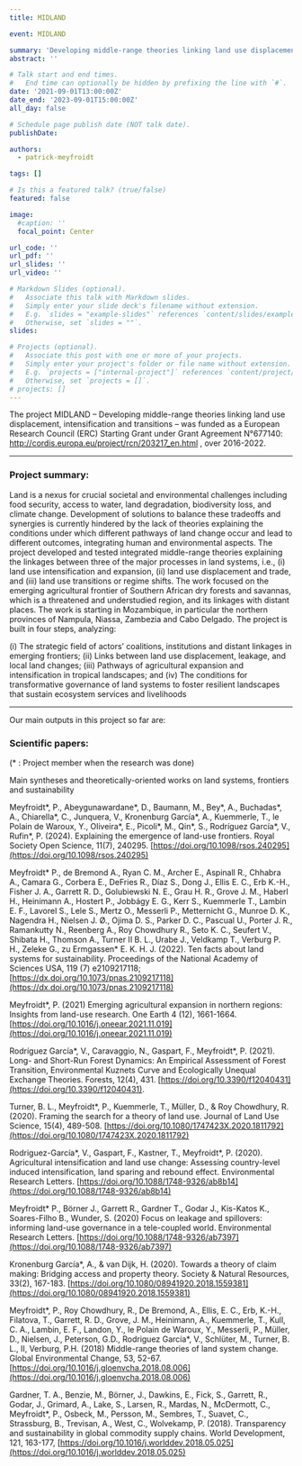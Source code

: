```yaml
---
title: MIDLAND

event: MIDLAND

summary: 'Developing middle-range theories linking land use displacement, intensification and transitions'
abstract: ''

# Talk start and end times.
#   End time can optionally be hidden by prefixing the line with `#`.
date: '2021-09-01T13:00:00Z'
date_end: '2023-09-01T15:00:00Z'
all_day: false

# Schedule page publish date (NOT talk date).
publishDate: 

authors: 
  - patrick-meyfroidt

tags: []

# Is this a featured talk? (true/false)
featured: false

image:
  #caption: ''
  focal_point: Center

url_code: ''
url_pdf: ''
url_slides: ''
url_video: ''

# Markdown Slides (optional).
#   Associate this talk with Markdown slides.
#   Simply enter your slide deck's filename without extension.
#   E.g. `slides = "example-slides"` references `content/slides/example-slides.md`.
#   Otherwise, set `slides = ""`.
slides:

# Projects (optional).
#   Associate this post with one or more of your projects.
#   Simply enter your project's folder or file name without extension.
#   E.g. `projects = ["internal-project"]` references `content/project/deep-learning/index.md`.
#   Otherwise, set `projects = []`.
# projects: []
---
```


The project MIDLAND – Developing middle-range theories linking land use displacement, intensification and transitions – was funded as a European Research Council (ERC) Starting Grant under Grant Agreement N°677140: http://cordis.europa.eu/project/rcn/203217_en.html , over 2016-2022.

---
### Project summary:

Land is a nexus for crucial societal and environmental challenges including food security, access to water, land degradation, biodiversity loss, and climate change. Development of solutions to balance these tradeoffs and synergies is currently hindered by the lack of theories explaining the conditions under which different pathways of land change occur and lead to different outcomes, integrating human and environmental aspects. The project developed and tested integrated middle-range theories explaining the linkages between three of the major processes in land systems, i.e., (i) land use intensification and expansion, (ii) land use displacement and trade, and (iii) land use transitions or regime shifts. The work focused on the emerging agricultural frontier of Southern African dry forests and savannas, which is a threatened and understudied region, and its linkages with distant places. The work is starting in Mozambique, in particular the northern provinces of Nampula, Niassa, Zambezia and Cabo Delgado. The project is built in four steps, analyzing:

(i) The strategic field of actors’ coalitions, institutions and distant linkages in emerging frontiers;
(ii) Links between land use displacement, leakage, and local land changes;
(iii) Pathways of agricultural expansion and intensification in tropical landscapes; and
(iv) The conditions for transformative governance of land systems to foster resilient landscapes that sustain ecosystem services and livelihoods

---
Our main outputs in this project so far are: 

### Scientific papers:

(* : Project member when the research was done)

Main syntheses and theoretically-oriented works on land systems, frontiers and sustainability

Meyfroidt*, P., Abeygunawardane*, D., Baumann, M., Bey*, A., Buchadas*, A., Chiarella*, C., Junquera, V., Kronenburg García*, A., Kuemmerle, T., le Polain de Waroux, Y., Oliveira*, E., Picoli*, M., Qin*, S., Rodríguez García*, V., Rufin*, P. (2024). Explaining the emergence of land-use frontiers. Royal Society Open Science, 11(7), 240295. [https://doi.org/10.1098/rsos.240295](https://doi.org/10.1098/rsos.240295) 

Meyfroidt* P., de Bremond A., Ryan C. M., Archer E., Aspinall R., Chhabra A., Camara G., Corbera E., DeFries R., Díaz S., Dong J., Ellis E. C., Erb K.-H., Fisher J. A., Garrett R. D., Golubiewski N. E., Grau H. R., Grove J. M., Haberl H., Heinimann A., Hostert P., Jobbágy E. G., Kerr S., Kuemmerle T., Lambin E. F., Lavorel S., Lele S., Mertz O., Messerli P., Metternicht G., Munroe D. K., Nagendra H., Nielsen J. Ø., Ojima D. S., Parker D. C., Pascual U., Porter J. R., Ramankutty N., Reenberg A., Roy Chowdhury R., Seto K. C., Seufert V., Shibata H., Thomson A., Turner II B. L., Urabe J., Veldkamp T., Verburg P. H., Zeleke G., zu Ermgassen* E. K. H. J. (2022). Ten facts about land systems for sustainability. Proceedings of the National Academy of Sciences USA, 119 (7) e2109217118; [https://dx.doi.org/10.1073/pnas.2109217118](https://dx.doi.org/10.1073/pnas.2109217118)

Meyfroidt*, P. (2021) Emerging agricultural expansion in northern regions: Insights from land-use research. One Earth 4 (12), 1661-1664. [https://doi.org/10.1016/j.oneear.2021.11.019](https://doi.org/10.1016/j.oneear.2021.11.019)

Rodríguez García*, V., Caravaggio, N., Gaspart, F., Meyfroidt*, P. (2021). Long- and Short-Run Forest Dynamics: An Empirical Assessment of Forest Transition, Environmental Kuznets Curve and Ecologically Unequal Exchange Theories. Forests, 12(4), 431. [https://doi.org/10.3390/f12040431](https://doi.org/10.3390/f12040431).

Turner, B. L., Meyfroidt*, P., Kuemmerle, T., Müller, D., & Roy Chowdhury, R. (2020). Framing the search for a theory of land use. Journal of Land Use Science, 15(4), 489-508. [https://doi.org/10.1080/1747423X.2020.1811792](https://doi.org/10.1080/1747423X.2020.1811792)

Rodriguez-García*, V., Gaspart, F., Kastner, T., Meyfroidt*, P. (2020). Agricultural intensification and land use change: Assessing country-level induced intensification, land sparing and rebound effect. Environmental Research Letters. [https://doi.org/10.1088/1748-9326/ab8b14](https://doi.org/10.1088/1748-9326/ab8b14)

Meyfroidt* P., Börner J., Garrett R., Gardner T., Godar J., Kis-Katos K., Soares-Filho B., Wunder, S. (2020) Focus on leakage and spillovers: informing land-use governance in a tele-coupled world. Environmental Research Letters. [https://doi.org/10.1088/1748-9326/ab7397](https://doi.org/10.1088/1748-9326/ab7397)

Kronenburg García*, A., & van Dijk, H. (2020). Towards a theory of claim making: Bridging access and property theory. Society & Natural Resources, 33(2), 167-183. [https://doi.org/10.1080/08941920.2018.1559381](https://doi.org/10.1080/08941920.2018.1559381) 

Meyfroidt*, P., Roy Chowdhury, R., De Bremond, A., Ellis, E. C., Erb, K.-H., Filatova, T., Garrett, R. D., Grove, J. M., Heinimann, A., Kuemmerle, T., Kull, C. A., Lambin, E. F., Landon, Y., le Polain de Waroux, Y., Messerli, P., Müller, D., Nielsen, J., Peterson, G.D., Rodriguez García*, V., Schlüter, M., Turner, B. L., II, Verburg, P.H. (2018) Middle-range theories of land system change. Global Environmental Change, 53, 52-67. [https://doi.org/10.1016/j.gloenvcha.2018.08.006](https://doi.org/10.1016/j.gloenvcha.2018.08.006)

Gardner, T. A., Benzie, M., Börner, J., Dawkins, E., Fick, S., Garrett, R., Godar, J., Grimard, A., Lake, S., Larsen, R., Mardas, N., McDermott, C., Meyfroidt*, P., Osbeck, M., Persson, M., Sembres, T., Suavet, C., Strassburg, B., Trevisan, A., West, C., Wolvekamp, P. (2018). Transparency and sustainability in global commodity supply chains. World Development, 121, 163-177, [https://doi.org/10.1016/j.worlddev.2018.05.025](https://doi.org/10.1016/j.worlddev.2018.05.025)

